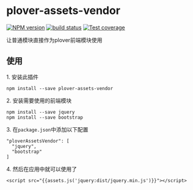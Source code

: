 # plover-assets-vendor


[![NPM version][npm-image]][npm-url]
[![build status][travis-image]][travis-url]
[![Test coverage][coveralls-image]][coveralls-url]


让普通模块直接作为plover前端模块使用


## 使用

1\. 安装此插件

```
npm install --save plover-assets-vendor
```


2\. 安装需要使用的前端模块


```
npm install --save jquery
npm install --save bootstrap
```


3\. 在`package.json`中添加以下配置


```
"ploverAssetsVendor": [
  "jquery",
  "bootstrap"
]
```

4\. 然后在应用中就可以使用了


```
<script src="{{assets.js('jquery:dist/jquery.min.js')}}"></script>
```


[npm-image]: https://img.shields.io/npm/v/plover-assets-vendor.svg?style=flat-square
[npm-url]: https://www.npmjs.com/package/plover-assets-vendor
[travis-image]: https://img.shields.io/travis/plover-modules/plover-assets-vendor/master.svg?style=flat-square
[travis-url]: https://travis-ci.org/plover-modules/plover-assets-vendor
[coveralls-image]: https://img.shields.io/codecov/c/github/plover-modules/plover-assets-vendor.svg?style=flat-square
[coveralls-url]: https://codecov.io/github/plover-modules/plover-assets-vendor?branch=master

